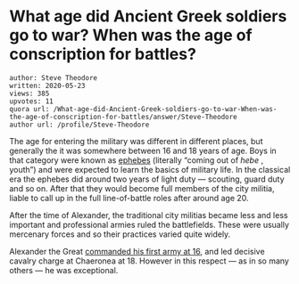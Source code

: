 # What age did Ancient Greek soldiers go to war? When was the age of conscription for battles?

	author: Steve Theodore
	written: 2020-05-23
	views: 385
	upvotes: 11
	quora url: /What-age-did-Ancient-Greek-soldiers-go-to-war-When-was-the-age-of-conscription-for-battles/answer/Steve-Theodore
	author url: /profile/Steve-Theodore


The age for entering the military was different in different places, but generally the it was somewhere between 16 and 18 years of age. Boys in that category were known as [ephebes](https://www.quora.com/Who-were-the-ephebe-of-Ancient-Athens-and-what-purpose-did-they-serve-in-Athenian-Society/answer/Steve-Theodore?ch=10&share=39c93f77&srid=zLvM) (literally “coming out of _hebe_ , youth”) and were expected to learn the basics of military life. In the classical era the ephebes did around two years of light duty — scouting, guard duty and so on. After that they would become full members of the city militia, liable to call up in the full line-of-battle roles after around age 20.

After the time of Alexander, the traditional city militias became less and less important and professional armies ruled the battlefields. These were usually mercenary forces and so their practices varied quite widely.

Alexander the Great [commanded his first army at 16](https://en.wikipedia.org/wiki/Maedi), and led decisive cavalry charge at Chaeronea at 18. However in this respect — as in so many others — he was exceptional.

